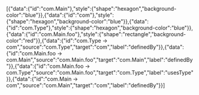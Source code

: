 [{"data":{"id":"com.Main"},"style":{"shape":"hexagon","background-color":"blue"}},{"data":{"id":"com"},"style":{"shape":"hexagon","background-color":"blue"}},{"data":{"id":"com.Type"},"style":{"shape":"hexagon","background-color":"blue"}},{"data":{"id":"com.Main.foo"},"style":{"shape":"rectangle","background-color":"red"}},{"data":{"id":"com.Type -> com","source":"com.Type","target":"com","label":"definedBy"}},{"data":{"id":"com.Main.foo -> com.Main","source":"com.Main.foo","target":"com.Main","label":"definedBy"}},{"data":{"id":"com.Main.foo -> com.Type","source":"com.Main.foo","target":"com.Type","label":"usesType"}},{"data":{"id":"com.Main -> com","source":"com.Main","target":"com","label":"definedBy"}}]
